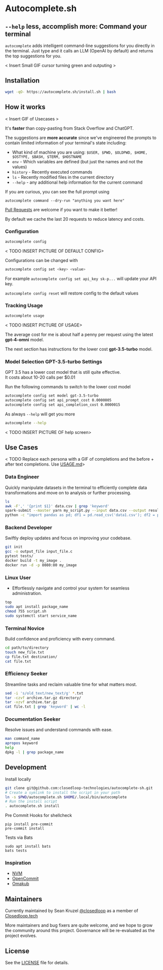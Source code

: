 Autocomplete.sh
========================================================
## `--help` less, accomplish more: Command your terminal

`autocomplete` adds intelligent command-line suggestions  for you directly in the terminal.  Just type <TAB><TAB> and it calls an LLM (OpenAI by default) and returns the top suggestions for you.

< Insert Small GIF cursor turning green and outputing >

## Installation

```bash
wget -qO- https://autocomplete.sh/install.sh | bash
```

## How it works

< Insert GIF of Usecases >

It's **faster** than copy-pasting from Stack Overflow and ChatGPT.  

The suggestions are **more accurate** since we've engineered the prompts to contain limited information of your terminal's state including:
 * What kind of machine you are using: `$USER, $PWD, $OLDPWD, $HOME, $OSTYPE, $BASH, $TERM, $HOSTNAME`
 * `env` - Which variables are defined (but just the names and not the values)
 * `history` - Recently executed commands
 * `ls` - Recently modified files in the current directory 
 * `--help` - any additional help information for the current command

If you are curious, you can see the full prompt using
```
autocomplete command --dry-run "anything you want here"
```
[Pull Requests](https://github.com/closedloop-technologies/autocomplete-sh/pulls) are welcome if you want to make it better!

By default we cache the last 20 requests to reduce latency and costs.  

### Configuration

```bash
autocomplete config
```
< TODO INSERT PICTURE OF DEFAULT CONFIG>

Configurations can be changed with
```bash
autocomplete config set <key> <value>
```
For example `autocomplete config set api_key sk-p...` will update your API key.

`autocomplete config reset` will restore config to the default values

### Tracking Usage
```bash
autocomplete usage
```
< TODO INSERT PICTURE OF USAGE>

The average cost for me is about half a penny per request using the latest **gpt-4-omni** model. 

The next section has instructions for the lower cost **gpt-3.5-turbo** model. 

### Model Selection GPT-3.5-turbo Settings
GPT 3.5 has a lower cost model that is still quite effective.  
It costs about 10-20 calls per $0.01

Run the following commands to switch to the lower cost model
```bash
autocomplete config set model gpt-3.5-turbo
autocomplete config set api_prompt_cost 0.0000005
autocomplete config set api_completion_cost 0.0000015
```

As always `--help` will get you more
```bash
autocomplete --help
```

< TODO INSERT PICTURE OF help screen>

## Use Cases

< TODO Replace each persona with a GIF of completions and the before + after text completions.  Use [USAGE.md](USAGE.md)>

### Data Engineer
Quickly manipulate datasets in the terminal to efficiently complete data transformations and move on to analysis or further processing.

```bash
ls
awk -F',' '{print $1}' data.csv | grep 'keyword'
spark-submit --master yarn my_script.py --input data.csv --output results/
python -c "import pandas as pd; df1 = pd.read_csv('data1.csv'); df2 = pd.read_csv('data2.csv'); merged_df = pd.merge(df1, df2, on='key_column'); merged_df.to_csv('merged_data.csv', index=False)"
```

### Backend Developer
Swiftly deploy updates and focus on improving your codebase.

```bash
git init
gcc -o output_file input_file.c
pytest tests/
docker build -t my_image .
docker run -d -p 8080:80 my_image
```

### Linux User
- Effortlessly navigate and control your system for seamless administration.
```bash
top
sudo apt install package_name
chmod 755 script.sh
sudo systemctl start service_name
```

### Terminal Novice
Build confidence and proficiency with every command.

```bash
cd path/to/directory
touch new_file.txt
cp file.txt destination/
cat file.txt
```

### Efficiency Seeker
Streamline tasks and reclaim valuable time for what matters most.

```bash
sed -i 's/old_text/new_text/g' *.txt
tar -czvf archive.tar.gz directory/
tar -xzvf archive.tar.gz
cat file.txt | grep 'keyword' | wc -l
```

### Documentation Seeker
Resolve issues and understand commands with ease.

```bash
man command_name
apropos keyword
help
dpkg -l | grep package_name
```

## Development

Install locally

```bash
git clone git@github.com:closedloop-technologies/autocomplete-sh.git
# Create a symlink to install the script in your path
ln -s $PWD/autocomplete.sh $HOME/.local/bin/autocomplete
# Run the install script
. autocomplete.sh install
```

Pre Commit Hooks for shellcheck

    pip install pre-commit
    pre-commit install

Tests via Bats

    sudo apt install bats
    bats tests

### Inspiration

 * [NVM](https://github.com/nvm-sh/nvm/tree/master)
 * [OpenCommit](https://github.com/di-sukharev/opencommit)
 * [Omakub](https://omakub.org/)

## Maintainers

Currently maintained by Sean Kruzel [@closedloop](https://github.com/closedloop) as a member of [Closedloop.tech](https://Closedloop.tech)

More maintainers and bug fixers are quite welcome, and we hope to grow the community around this project.
Governance will be re-evaluated as the project evolves.

## License

See the [LICENSE](./LICENSE) file for details.
